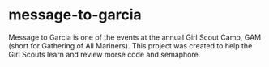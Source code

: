 # message-to-garcia
Message to Garcia is one of the events at the annual Girl Scout Camp, GAM (short for Gathering of All Mariners).  This project was created to help the Girl Scouts learn and review morse code and semaphore.
